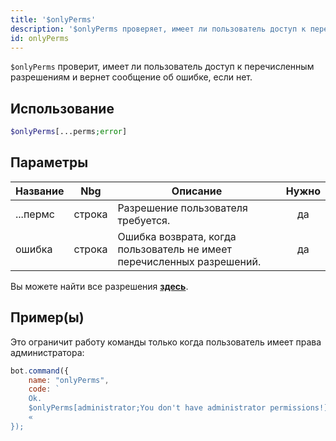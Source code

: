 ```yaml
---
title: '$onlyPerms'
description: '$onlyPerms проверяет, имеет ли пользователь доступ к перечисленным разрешениям и возвращает сообщение об ошибке, если нет.'
id: onlyPerms
---
```


`$onlyPerms` проверит, имеет ли пользователь доступ к перечисленным разрешениям и вернет сообщение об ошибке, если нет.

## Использование

```php
$onlyPerms[...perms;error]
```

## Параметры

| Название | Nbg    | Описание                                                               | Нужно |
| -------- | ------ | ---------------------------------------------------------------------- |:-----:|
| ...пермс | строка | Разрешение пользователя требуется.                                     |  да   |
| ошибка   | строка | Ошибка возврата, когда пользователь не имеет перечисленных разрешений. |  да   |

Вы можете найти все разрешения __[здесь](../../../../../../versioned_docs/version-6.4.0/guides/client/2permissionsintents.md)__.

## Пример(ы)

Это ограничит работу команды только когда пользователь имеет права администратора:

```javascript
bot.command({
    name: "onlyPerms",
    code: `
    Ok.
    $onlyPerms[administrator;You don't have administrator permissions!]
    «
});
```